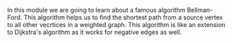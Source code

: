 In this module we are going to learn about a famous algorithm Bellman-Ford. This algorithm helps us to find the shortest path from a source vertex to all other vecrtices in a weighted graph. This algorithm is like an extension to Dijkstra's algorithm as it works for negative edges as well.